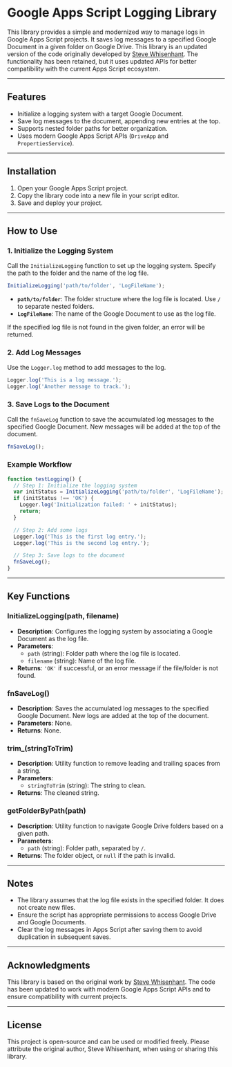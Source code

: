 # Google Apps Script Logging Library

This library provides a simple and modernized way to manage logs in Google Apps Script projects. It saves log messages to a specified Google Document in a given folder on Google Drive. This library is an updated version of the code originally developed by [Steve Whisenhant](https://stevewhisenhant.wordpress.com/2013/03/25/google-apps-script-logging-library/). The functionality has been retained, but it uses updated APIs for better compatibility with the current Apps Script ecosystem.

---

## Features
- Initialize a logging system with a target Google Document.
- Save log messages to the document, appending new entries at the top.
- Supports nested folder paths for better organization.
- Uses modern Google Apps Script APIs (`DriveApp` and `PropertiesService`).

---

## Installation
1. Open your Google Apps Script project.
2. Copy the library code into a new file in your script editor.
3. Save and deploy your project.

---

## How to Use

### 1. Initialize the Logging System
Call the `InitializeLogging` function to set up the logging system. Specify the path to the folder and the name of the log file.

```javascript
InitializeLogging('path/to/folder', 'LogFileName');
```
- **`path/to/folder`**: The folder structure where the log file is located. Use `/` to separate nested folders.
- **`LogFileName`**: The name of the Google Document to use as the log file.

If the specified log file is not found in the given folder, an error will be returned.

### 2. Add Log Messages
Use the `Logger.log` method to add messages to the log.

```javascript
Logger.log('This is a log message.');
Logger.log('Another message to track.');
```

### 3. Save Logs to the Document
Call the `fnSaveLog` function to save the accumulated log messages to the specified Google Document. New messages will be added at the top of the document.

```javascript
fnSaveLog();
```

### Example Workflow
```javascript
function testLogging() {
  // Step 1: Initialize the logging system
  var initStatus = InitializeLogging('path/to/folder', 'LogFileName');
  if (initStatus !== 'OK') {
    Logger.log('Initialization failed: ' + initStatus);
    return;
  }

  // Step 2: Add some logs
  Logger.log('This is the first log entry.');
  Logger.log('This is the second log entry.');

  // Step 3: Save logs to the document
  fnSaveLog();
}
```

---

## Key Functions

### InitializeLogging(path, filename)
- **Description**: Configures the logging system by associating a Google Document as the log file.
- **Parameters**:
  - `path` (string): Folder path where the log file is located.
  - `filename` (string): Name of the log file.
- **Returns**: `'OK'` if successful, or an error message if the file/folder is not found.

### fnSaveLog()
- **Description**: Saves the accumulated log messages to the specified Google Document. New logs are added at the top of the document.
- **Parameters**: None.
- **Returns**: None.

### trim_(stringToTrim)
- **Description**: Utility function to remove leading and trailing spaces from a string.
- **Parameters**:
  - `stringToTrim` (string): The string to clean.
- **Returns**: The cleaned string.

### getFolderByPath(path)
- **Description**: Utility function to navigate Google Drive folders based on a given path.
- **Parameters**:
  - `path` (string): Folder path, separated by `/`.
- **Returns**: The folder object, or `null` if the path is invalid.

---

## Notes
- The library assumes that the log file exists in the specified folder. It does not create new files.
- Ensure the script has appropriate permissions to access Google Drive and Google Documents.
- Clear the log messages in Apps Script after saving them to avoid duplication in subsequent saves.

---

## Acknowledgments
This library is based on the original work by [Steve Whisenhant](https://stevewhisenhant.wordpress.com/2013/03/25/google-apps-script-logging-library/). The code has been updated to work with modern Google Apps Script APIs and to ensure compatibility with current projects.

---

## License
This project is open-source and can be used or modified freely. Please attribute the original author, Steve Whisenhant, when using or sharing this library.


